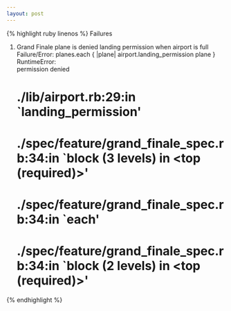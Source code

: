 ```yaml
---
layout: post
---
```

{% highlight ruby linenos %}
Failures
  1) Grand Finale plane is denied landing permission when airport is full                                                             
     Failure/Error: planes.each { |plane| airport.landing_permission plane }                                                          
     RuntimeError:                                                                                                                    
       permission denied                                                                                                              
     # ./lib/airport.rb:29:in `landing_permission'                                                                                    
     # ./spec/feature/grand_finale_spec.rb:34:in `block (3 levels) in <top (required)>'                                               
     # ./spec/feature/grand_finale_spec.rb:34:in `each'                                                                               
     # ./spec/feature/grand_finale_spec.rb:34:in `block (2 levels) in <top (required)>' 
{% endhighlight %}
